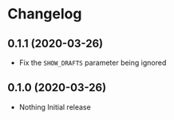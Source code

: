 # Changelog

## 0.1.1 (2020-03-26)

- Fix the `SHOW_DRAFTS` parameter being ignored

## 0.1.0 (2020-03-26)

- Nothing Initial release
